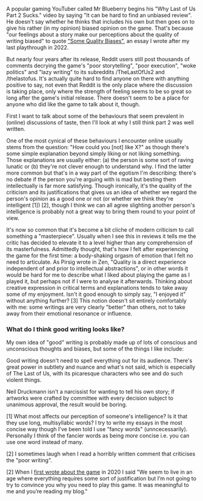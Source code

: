 A popular gaming YouTuber called Mr Blueberry begins his "Why Last of Us Part 2 Sucks." video by saying "It can be hard to find an unbiased review". He doesn't say whether he thinks that includes his own but then goes on to give his rather (in my opinion) biased opinion on the game. That's because "our feelings about a story make our perceptions about the quality of writing biased" to quote ["Some Quality Biases"](/some-quality-biases/), an essay I wrote after my last playthrough in 2022.

But nearly four years after its release, Reddit users still post thousands of comments decrying the game's "poor storytelling", "poor execution", "woke politics" and "lazy writing" to its subreddits /TheLastOfUs2 and /thelastofus. It's actually quite hard to find anyone on there with anything positive to say, not even that Reddit is the only place where the discussion is taking place, only where the strength of feeling seems to be so great so long after the game's initial release. There doesn't seem to be a place for anyone who did like the game to talk about it, though.

First I want to talk about some of the behaviours that seem prevalent in (online) discussions of taste, then I'll look at why I still think part 2 was well written.

One of the most cynical of these behaviours I encounter online usually stems from the question: "How could you \[not\] like X?" as though there's some simple explanation beyond simply liking or not liking something. Those explanations are usually either: (a) the person is some sort of raving lunatic or (b) they're not clever enough to understand why. I find the latter more common but that's in a way part of the egotism I'm describing: there's no debate if the person you're arguing with is mad but besting them intellectually is far more satisfying. Though ironically, it's the quality of the criticism and its justifications that gives us an idea of whether we regard the person's opinion as a good one or not (or whether we think they're intelligent [1]) [2], though I think we can all agree slighting another person's intelligence is probably not a great way to bring them round to your point of view.

It's now so common that it's become a bit cliche of modern criticism to call something a "masterpiece". Usually when I see this in reviews it tells me the critic has decided to elevate it to a level higher than any comprehension of its masterfulness. Admittedly thought, that's how I felt after experiencing the game for the first time: a body-shaking orgasm of emotion that I felt no need to articulate. As Pirsig wrote in Zen, "Quality is a direct experience independent of and prior to intellectual abstractions", or in other words it would be hard for me to describe what I liked about playing the game as I played it, but perhaps not if I were to analyse it afterwards. Thinking about creative expression in critical terms and explanations tends to take away some of my enjoyment. Isn't it good enough to simply say, "I enjoyed it" without anything further? [3] This notion doesn't sit entirely comfortably with me: some writings are very clearly "better" than others, not to take away from their emotional resonance or influence.

### What do I think good writing looks like?

My own idea of "good" writing is probably made up of lots of conscious and unconscious thoughts and biases, but some of the things I like include:

Good writing doesn't need to spell everything out for its audience. There's great power in subtlety and nuance and what's not said, which is especially of The Last of Us, with its picaresque characters who see and do such violent things.

Neil Druckmann isn't a narcissist for wanting to tell his own story; if artworks were crafted by committee with every decision subject to unanimous approval, the result would be boring.



[1] What most affects our perception of someone's intelligence? Is it that they use long, multisyllabic words? I try to write my essays in the most concise way though I've been told I use "fancy words" (unncecessarily). Personally I think of the fancier words as being _more_ concise i.e. you can use one word instead of many.

[2] I sometimes laugh when I read a horribly written comment that criticises the "poor writing".

[2] When I [first wrote about the game](/the-last-of-us-part-ii/) in 2020 I said "We seem to live in an age where everything requires some sort of justification but I’m not going to try to convince you why you need to play this game. It was meaningful to me and you’re reading my blog."